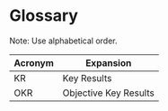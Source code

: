 # Glossary #

Note: Use alphabetical order.

Acronym | Expansion
------- | ---------
KR      | Key Results
OKR     | Objective Key Results
